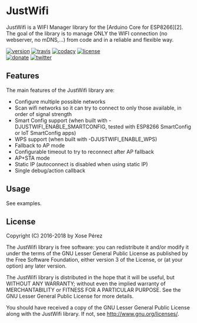 # JustWifi

JustWifi is a WIFI Manager library for the [Arduino Core for ESP8266][2]. The goal of the library is to manage ONLY the WIFI connection (no webserver, no mDNS,...) from code and in a reliable and flexible way.

[![version](https://img.shields.io/badge/version-2.0.0-brightgreen.svg)](CHANGELOG.md)
[![travis](https://travis-ci.org/xoseperez/justwifi.svg?branch=esp32)](https://travis-ci.org/xoseperez/justwifi)
[![codacy](https://img.shields.io/codacy/grade/4ccbea0317c4415eb2d1c562feced407/esp32.svg)](https://www.codacy.com/app/xoseperez/justwifi/dashboard)
[![license](https://img.shields.io/github/license/xoseperez/justwifi.svg)](LICENSE)
<br />
[![donate](https://img.shields.io/badge/donate-PayPal-blue.svg)](https://www.paypal.com/cgi-bin/webscr?cmd=_donations&business=xose%2eperez%40gmail%2ecom&lc=US&no_note=0&currency_code=EUR&bn=PP%2dDonationsBF%3abtn_donate_LG%2egif%3aNonHostedGuest)
[![twitter](https://img.shields.io/twitter/follow/xoseperez.svg?style=social)](https://twitter.com/intent/follow?screen_name=xoseperez)

## Features

The main features of the JustWifi library are:

* Configure multiple possible networks
* Scan wifi networks so it can try to connect to only those available, in order of signal strength
* Smart Config support (when built with -DJUSTWIFI_ENABLE_SMARTCONFIG, tested with ESP8266 SmartConfig or IoT SmartConfig apps)
* WPS support (when built with -DJUSTWIFI_ENABLE_WPS)
* Fallback to AP mode
* Configurable timeout to try to reconnect after AP fallback
* AP+STA mode
* Static IP (autoconnect is disabled when using static IP)
* Single debug/action callback

## Usage

See examples.

## License

Copyright (C) 2016-2018 by Xose Pérez <xose dot perez at gmail dot com>

The JustWifi library is free software: you can redistribute it and/or modify
it under the terms of the GNU Lesser General Public License as published by
the Free Software Foundation, either version 3 of the License, or
(at your option) any later version.

The JustWifi library is distributed in the hope that it will be useful,
but WITHOUT ANY WARRANTY; without even the implied warranty of
MERCHANTABILITY or FITNESS FOR A PARTICULAR PURPOSE.  See the
GNU Lesser General Public License for more details.

You should have received a copy of the GNU Lesser General Public License
along with the JustWifi library.  If not, see <http://www.gnu.org/licenses/>.
